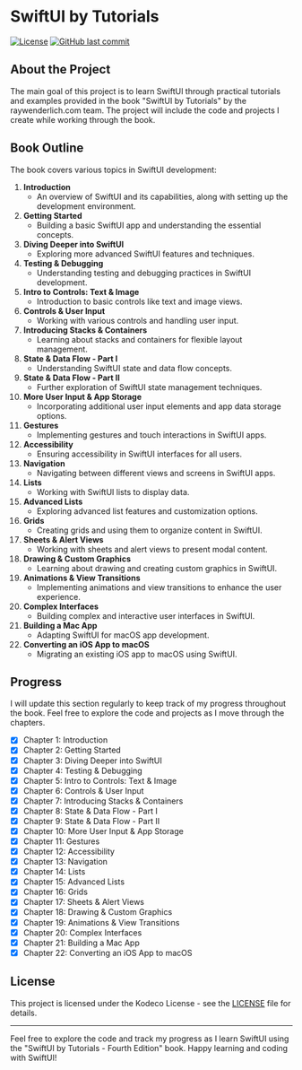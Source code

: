 # SwiftUI by Tutorials

[![License](https://img.shields.io/badge/license-Kodeco-blue.svg)](LICENSE)
[![GitHub last commit](https://img.shields.io/github/last-commit/Brynner03/sui-materials/editions/5.0)](https://github.com/Brynner03/sui-materials/commits/editions/5.0)
## About the Project

The main goal of this project is to learn SwiftUI through practical tutorials and examples provided in the book "SwiftUI by Tutorials" by the raywenderlich.com team. The project will include the code and projects I create while working through the book.

## Book Outline

The book covers various topics in SwiftUI development:

1. **Introduction**
   - An overview of SwiftUI and its capabilities, along with setting up the development environment.
2. **Getting Started**
   - Building a basic SwiftUI app and understanding the essential concepts.
3. **Diving Deeper into SwiftUI**
   - Exploring more advanced SwiftUI features and techniques.
4. **Testing & Debugging**
   - Understanding testing and debugging practices in SwiftUI development.
5. **Intro to Controls: Text & Image**
   - Introduction to basic controls like text and image views.
6. **Controls & User Input**
   - Working with various controls and handling user input.
7. **Introducing Stacks & Containers**
   - Learning about stacks and containers for flexible layout management.
8. **State & Data Flow - Part I**
   - Understanding SwiftUI state and data flow concepts.
9. **State & Data Flow - Part II**
   - Further exploration of SwiftUI state management techniques.
10. **More User Input & App Storage**
    - Incorporating additional user input elements and app data storage options.
11. **Gestures**
    - Implementing gestures and touch interactions in SwiftUI apps.
12. **Accessibility**
    - Ensuring accessibility in SwiftUI interfaces for all users.
13. **Navigation**
    - Navigating between different views and screens in SwiftUI apps.
14. **Lists**
    - Working with SwiftUI lists to display data.
15. **Advanced Lists**
    - Exploring advanced list features and customization options.
16. **Grids**
    - Creating grids and using them to organize content in SwiftUI.
17. **Sheets & Alert Views**
    - Working with sheets and alert views to present modal content.
18. **Drawing & Custom Graphics**
    - Learning about drawing and creating custom graphics in SwiftUI.
19. **Animations & View Transitions**
    - Implementing animations and view transitions to enhance the user experience.
20. **Complex Interfaces**
    - Building complex and interactive user interfaces in SwiftUI.
21. **Building a Mac App**
    - Adapting SwiftUI for macOS app development.
22. **Converting an iOS App to macOS**
    - Migrating an existing iOS app to macOS using SwiftUI.

## Progress

I will update this section regularly to keep track of my progress throughout the book. Feel free to explore the code and projects as I move through the chapters.

- [x] Chapter 1: Introduction
- [x] Chapter 2: Getting Started
- [x] Chapter 3: Diving Deeper into SwiftUI
- [x] Chapter 4: Testing & Debugging
- [x] Chapter 5: Intro to Controls: Text & Image
- [x] Chapter 6: Controls & User Input
- [x] Chapter 7: Introducing Stacks & Containers
- [x] Chapter 8: State & Data Flow - Part I
- [x] Chapter 9: State & Data Flow - Part II
- [x] Chapter 10: More User Input & App Storage
- [x] Chapter 11: Gestures
- [x] Chapter 12: Accessibility
- [x] Chapter 13: Navigation
- [x] Chapter 14: Lists
- [x] Chapter 15: Advanced Lists
- [x] Chapter 16: Grids
- [x] Chapter 17: Sheets & Alert Views
- [x] Chapter 18: Drawing & Custom Graphics
- [x] Chapter 19: Animations & View Transitions
- [x] Chapter 20: Complex Interfaces
- [x] Chapter 21: Building a Mac App
- [x] Chapter 22: Converting an iOS App to macOS

## License

This project is licensed under the Kodeco License - see the [LICENSE](LICENSE) file for details.

---

Feel free to explore the code and track my progress as I learn SwiftUI using the "SwiftUI by Tutorials - Fourth Edition" book. Happy learning and coding with SwiftUI!

